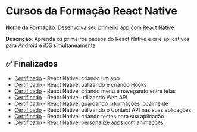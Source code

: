 # Cursos da Formação React Native

**Nome da Formação**: [Desenvolva seu primeiro app com React Native](https://cursos.alura.com.br/formacao-react-native)

**Descrição**: Aprenda os primeiros passos do React Native e crie aplicativos para Android e iOS simultaneamente

## ✅ Finalizados
- [Certificado](https://cursos.alura.com.br/certificate/579550a5-033d-44df-952e-f11cadb252a5?lang=pt_BR) - React Native: criando um app
- [Certificado](https://cursos.alura.com.br/certificate/fc8423b0-b85e-4b8e-a32f-2773b9ce075b?lang=pt_BR) - React Native: utilizando e criando Hooks 
- [Certificado](https://cursos.alura.com.br/certificate/69177015-02dc-4b95-a81f-6f9e436348f5?lang=pt_BR) - React Native: criando menu e navegando entre telas
- [Certificado](https://cursos.alura.com.br/certificate/e0498484-da64-4da9-84ee-b519f61a3e79?lang=pt_BR) - React Native: utilizando Web API
- [Certificado](https://cursos.alura.com.br/certificate/bdc1d0b8-668a-4b93-910d-8de06a3e2776?lang=pt_BR) - React Native: guardando informações localmente
- [Certificado](https://cursos.alura.com.br/certificate/40b0d465-51e5-4579-9c14-a46cf227ea1a?lang=pt_BR) - React Native: utilizando o Context API nas suas aplicações
- [Certificado](https://cursos.alura.com.br/certificate/c549fdfe-c425-4d15-a440-dc30b49df9e5?lang=pt_BR) - React Native: criando testes para sua aplicação
- [Certificado](https://cursos.alura.com.br/certificate/2c097711-f073-4395-9a42-e5f168b606de?lang=pt_BR) - React Native: personalize apps com animações
